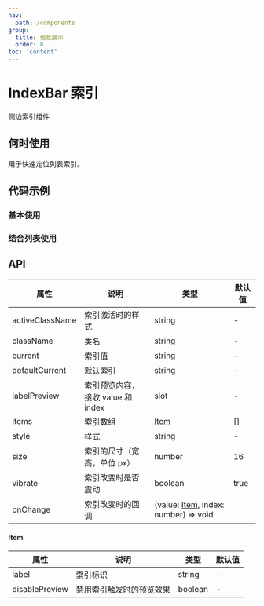 ```yaml
---
nav:
  path: /components
group:
  title: 信息展示
  order: 8
toc: 'content'
---
```


# IndexBar 索引

<code src="../../docs/components/compatibility.tsx" inline="true"></code>

侧边索引组件

## 何时使用

用于快速定位列表索引。

## 代码示例

### 基本使用
<code src='pages/IndexBar/index'></code>

### 结合列表使用
<code src='pages/IndexBarScrollView/index'></code>

## API
| 属性 | 说明 | 类型 | 默认值 |
| ---- | ---- | ---- | ------ |
| activeClassName | 索引激活时的样式 | string | - |
| className | 类名 | string | - |
| current | 索引值 | string | - |
| defaultCurrent | 默认索引 | string | - |
| labelPreview | 索引预览内容，接收 value 和 index | slot | - |
| items | 索引数组 | [Item](#item) | [] |
| style | 样式 | string | - |
| size | 索引的尺寸（宽高，单位 px） | number | 16 |
| vibrate | 索引改变时是否震动 | boolean | true |
| onChange | 索引改变时的回调 | (value: [Item](#item), index: number) => void |

#### Item
| 属性 | 说明 | 类型 | 默认值 |
| ---- | ---- | ---- | ------ |
| label | 索引标识 | string | - |
| disablePreview | 禁用索引触发时的预览效果 | boolean | - |

